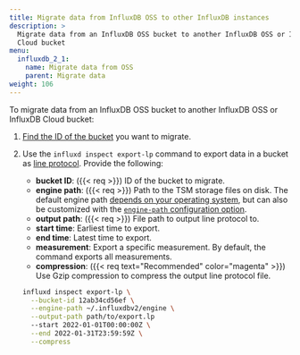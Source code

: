 ```yaml
---
title: Migrate data from InfluxDB OSS to other InfluxDB instances
description: >
  Migrate data from an InfluxDB OSS bucket to another InfluxDB OSS or InfluxDB
  Cloud bucket
menu:
  influxdb_2_1:
    name: Migrate data from OSS
    parent: Migrate data
weight: 106
---
```


To migrate data from an InfluxDB OSS bucket to another InfluxDB OSS or InfluxDB
Cloud bucket:

1. [Find the ID of the bucket](/influxdb/v2.1/organizations/buckets/view-buckets/)
    you want to migrate.
2. Use the `influxd inspect export-lp` command to export data in a bucket as
    [line protocol](/influxdb/v2.1/reference/syntax/line-protocol/).
    Provide the following:

    - **bucket ID**: ({{< req >}}) ID of the bucket to migrate.
    - **engine path**: ({{< req >}}) Path to the TSM storage files on disk.
      The default engine path [depends on your operating system](/influxdb/v2.1/reference/internals/file-system-layout/#file-system-layout),
      but can also be customized with the
      [`engine-path` configuration option](/influxdb/v2.1/reference/config-options/#engine-path).
    - **output path**: ({{< req >}}) File path to output line protocol to.
    - **start time**: Earliest time to export.
    - **end time**: Latest time to export.
    - **measurement**: Export a specific measurement. By default, the command
      exports all measurements.
    - **compression**: ({{< req text="Recommended" color="magenta" >}})
      Use Gzip compression to compress the output line protocol file.

    ```sh
    influxd inspect export-lp \
      --bucket-id 12ab34cd56ef \
      --engine-path ~/.influxdbv2/engine \
      --output-path path/to/export.lp
      --start 2022-01-01T00:00:00Z \
      --end 2022-01-31T23:59:59Z \
      --compress
    ```